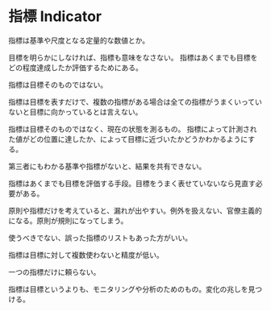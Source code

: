 # 指標 Indicator

指標は基準や尺度となる定量的な数値とか。

目標を明らかにしなければ、指標も意味をなさない。
指標はあくまでも目標をどの程度達成したか評価するためにある。

指標は目標そのものではない。

指標は目標を表すだけで、複数の指標がある場合は全ての指標がうまくいっていないと目標に向かっているとは言えない。

指標は目標そのものではなく、現在の状態を測るもの。
指標によって計測された値がどの位置に達したか、によって目標に近づいたかどうかわかるようにする。

第三者にもわかる基準や指標がないと、結果を共有できない。

指標はあくまでも目標を評価する手段。目標をうまく表せていないなら見直す必要がある。

原則や指標だけを考えていると、漏れが出やすい。例外を扱えない、官僚主義的になる。原則が規則になってしまう。

使うべきでない、誤った指標のリストもあった方がいい。

指標は目標に対して複数使わないと精度が低い。

一つの指標だけに頼らない。

指標は目標というよりも、モニタリングや分析のためのもの。変化の兆しを見つける。
